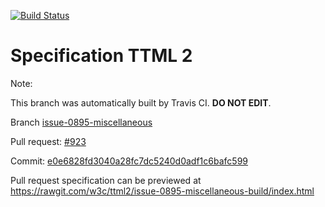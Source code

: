[![Build Status](https://travis-ci.org/w3c/ttml2.svg?branch=issue-0895-miscellaneous)](https://travis-ci.org/w3c/ttml2)


# Specification TTML 2


Note:


This branch was automatically built by Travis CI. <b>DO NOT EDIT</b>.


 Branch [issue-0895-miscellaneous](https://github.com/w3c/ttml2/tree/issue-0895-miscellaneous)


 Pull request: [#923](https://github.com/w3c/ttml2/pull/923)


 Commit: [e0e6828fd3040a28fc7dc5240d0adf1c6bafc599](https://github.com/w3c/ttml2/commit/e0e6828fd3040a28fc7dc5240d0adf1c6bafc599)

Pull request specification can be previewed at https://rawgit.com/w3c/ttml2/issue-0895-miscellaneous-build/index.html




